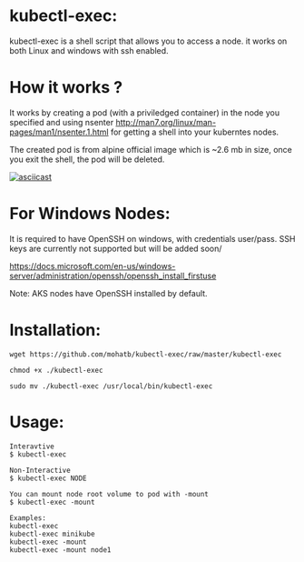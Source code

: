 # kubectl-exec:
kubectl-exec is a shell script that allows you to access a node. it works on both Linux and windows with ssh enabled.

# How it works ?

It works by creating a pod (with a priviledged container) in the node you specified and using nsenter http://man7.org/linux/man-pages/man1/nsenter.1.html for getting a shell into your kuberntes nodes.

The created pod is from alpine official image which is ~2.6 mb in size, once you exit the shell, the pod will be deleted.

[![asciicast](https://asciinema.org/a/AtiTZTs319wNFa8yYYMFbcSSd.svg)](https://asciinema.org/a/AtiTZTs319wNFa8yYYMFbcSSd)

# For Windows Nodes:

It is required to have OpenSSH on windows, with credentials user/pass. SSH keys are currently not supported but will be added soon/

https://docs.microsoft.com/en-us/windows-server/administration/openssh/openssh_install_firstuse

Note: AKS nodes have OpenSSH installed by default.


# Installation:
```
wget https://github.com/mohatb/kubectl-exec/raw/master/kubectl-exec

chmod +x ./kubectl-exec

sudo mv ./kubectl-exec /usr/local/bin/kubectl-exec
```

# Usage:
```
Interavtive
$ kubectl-exec
 
Non-Interactive
$ kubectl-exec NODE
 
You can mount node root volume to pod with -mount
$ kubectl-exec -mount
 
Examples:
kubectl-exec
kubectl-exec minikube
kubectl-exec -mount
kubectl-exec -mount node1
```
